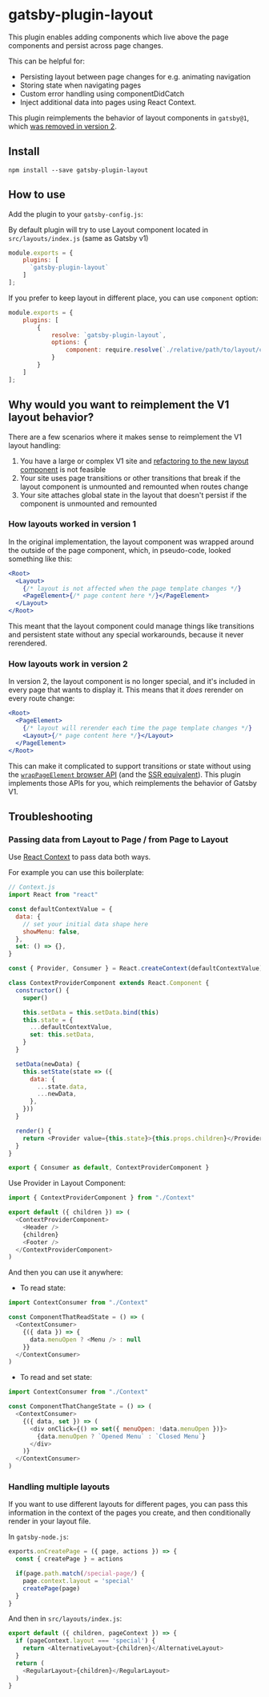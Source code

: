 # gatsby-plugin-layout

This plugin enables adding components which live above the page components and persist across page changes.

This can be helpful for:

- Persisting layout between page changes for e.g. animating navigation
- Storing state when navigating pages
- Custom error handling using componentDidCatch
- Inject additional data into pages using React Context.

This plugin reimplements the behavior of layout components in `gatsby@1`, which [was removed in version 2](https://github.com/gatsbyjs/rfcs/blob/master/text/0002-remove-special-layout-components.md).

## Install

```
npm install --save gatsby-plugin-layout
```

## How to use

Add the plugin to your `gatsby-config.js`:

By default plugin will try to use Layout component located in `src/layouts/index.js` (same as Gatsby v1)

```js
module.exports = {
    plugins: [
      `gatsby-plugin-layout`
    ]
];
```

If you prefer to keep layout in different place, you can use `component` option:

```js
module.exports = {
    plugins: [
        {
            resolve: `gatsby-plugin-layout`,
            options: {
                component: require.resolve(`./relative/path/to/layout/component`)
            }
        }
    ]
];
```

## Why would you want to reimplement the V1 layout behavior?

There are a few scenarios where it makes sense to reimplement the V1 layout handling:

1.  You have a large or complex V1 site and [refactoring to the new layout component](https://v2--gatsbyjs.netlify.com/docs/migrating-from-v1-to-v2/#update-layout-component) is not feasible
2.  Your site uses page transitions or other transitions that break if the layout component is unmounted and remounted when routes change
3.  Your site attaches global state in the layout that doesn't persist if the component is unmounted and remounted

### How layouts worked in version 1

In the original implementation, the layout component was wrapped around the outside of the page component, which, in pseudo-code, looked something like this:

```jsx
<Root>
  <Layout>
    {/* layout is not affected when the page template changes */}
    <PageElement>{/* page content here */}</PageElement>
  </Layout>
</Root>
```

This meant that the layout component could manage things like transitions and persistent state without any special workarounds, because it never rerendered.

### How layouts work in version 2

In version 2, the layout component is no longer special, and it's included in every page that wants to display it. This means that it _does_ rerender on every route change:

```jsx
<Root>
  <PageElement>
    {/* layout will rerender each time the page template changes */}
    <Layout>{/* page content here */}</Layout>
  </PageElement>
</Root>
```

This can make it complicated to support transitions or state without using the [`wrapPageElement` browser API](https://gatsbyjs.org/docs/browser-apis/#wrapPageElement) (and the [SSR equivalent](https://gatsbyjs.org/docs/ssr-apis/#wrapPageElement)). This plugin implements those APIs for you, which reimplements the behavior of Gatsby V1.

## Troubleshooting

### Passing data from Layout to Page / from Page to Layout

Use [React Context](https://reactjs.org/docs/context.html) to pass data both ways.

For example you can use this boilerplate:

```js
// Context.js
import React from "react"

const defaultContextValue = {
  data: {
    // set your initial data shape here
    showMenu: false,
  },
  set: () => {},
}

const { Provider, Consumer } = React.createContext(defaultContextValue)

class ContextProviderComponent extends React.Component {
  constructor() {
    super()

    this.setData = this.setData.bind(this)
    this.state = {
      ...defaultContextValue,
      set: this.setData,
    }
  }

  setData(newData) {
    this.setState(state => ({
      data: {
        ...state.data,
        ...newData,
      },
    }))
  }

  render() {
    return <Provider value={this.state}>{this.props.children}</Provider>
  }
}

export { Consumer as default, ContextProviderComponent }
```

Use Provider in Layout Component:

```js
import { ContextProviderComponent } from "./Context"

export default ({ children }) => (
  <ContextProviderComponent>
    <Header />
    {children}
    <Footer />
  </ContextProviderComponent>
)
```

And then you can use it anywhere:

- To read state:

```js
import ContextConsumer from "./Context"

const ComponentThatReadState = () => (
  <ContextConsumer>
    {({ data }) => {
      data.menuOpen ? <Menu /> : null
    }}
  </ContextConsumer>
)
```

- To read and set state:

```js
import ContextConsumer from "./Context"

const ComponentThatChangeState = () => (
  <ContextConsumer>
    {({ data, set }) => (
      <div onClick={() => set({ menuOpen: !data.menuOpen })}>
        {data.menuOpen ? `Opened Menu` : `Closed Menu`}
      </div>
    )}
  </ContextConsumer>
)
```

### Handling multiple layouts

If you want to use different layouts for different pages, you can pass this information in the context of the pages you create, and then conditionally render in your layout file.

In `gatsby-node.js`:

```js
exports.onCreatePage = ({ page, actions }) => {
  const { createPage } = actions

  if(page.path.match(/special-page/) {
    page.context.layout = 'special'
    createPage(page)
  }
}
```

And then in `src/layouts/index.js`:

```js
export default ({ children, pageContext }) => {
  if (pageContext.layout === 'special') {
    return <AlternativeLayout>{children}</AlternativeLayout>
  }
  return (
    <RegularLayout>{children}</RegularLayout>
  ) 
}
```
